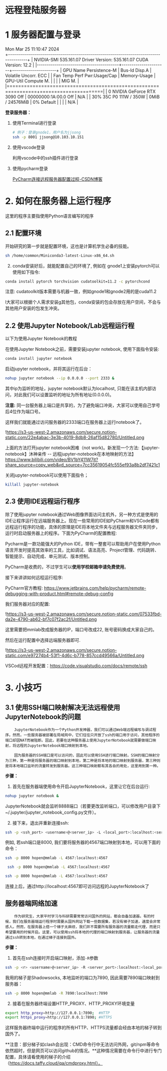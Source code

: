 # 远程登陆服务器

# 1 **服务器配置与登录**

Mon Mar 25 11:10:47 2024       
+---------------------------------------------------------------------------------------+
| NVIDIA-SMI 535.161.07             Driver Version: 535.161.07   CUDA Version: 12.2     |
|-----------------------------------------+----------------------+----------------------+
| GPU  Name                 Persistence-M | Bus-Id        Disp.A | Volatile Uncorr. ECC |
| Fan  Temp   Perf          Pwr:Usage/Cap |         Memory-Usage | GPU-Util  Compute M. |
|                                         |                      |               MIG M. |
|=========================================+======================+======================|
|   0  NVIDIA GeForce RTX 3090        Off | 00000000:1A:00.0 Off |                  N/A |
| 30%   35C    P0             111W / 350W |      0MiB / 24576MiB |      0%      Default |
|                                         |                      |                  N/A |

**登录服务器：**

1. 使用Terminal进行登录
    
    ```bash
    # 例子：登录gnode1，用户名为jjsong
    ssh -p 8001 jjsong@10.103.10.151
    ```
    
2. 使用vscode登录
    
    利用vscode中的ssh插件进行登录
    
3. 使用pycharm登录
    
    [PyCharm连接远程服务器配置过程-CSDN博客](https://blog.csdn.net/qq_45100200/article/details/130355935)
    

# 2. 如何在服务器上运行程序

这里的程序主要指使用Python语言编写的程序

## 2.1 配置环境

开始研究的第一步就是配置环境，这也是计算机学生必备的技能。

```bash
sh /home/common/Miniconda3-latest-Linux-x86_64.sh
```

2. conda安装好后，就能配置自己的环境了, 例如在 gnode1上安装pytorch可以使用如下指令:

```bash
conda install pytorch torchvision cudatoolkit=11.2 -c pytorchcond
```

注意: cudatoolkit版本需要与机器一致，例如gnode1和gnode2用的是cuda11.2

l大家可以根据个人需求安装g其他包，conda安装的包会存放在用户空间，不会与其他用户安装的包发生冲突。

## 2.2 使用Jupyter Notebook/Lab远程运行程

以下为使用Jupyter Notebook的教程

在使用Jupyter Notebook之前，需要安装jupyter notebook, 使用下面指令安装: 

```bash
conda install jupyter notebook
```

启动jupyter notebook，并将其运行在后台：

```bash
nohup jupyter notebook --ip 0.0.0.0 --port 2333 & 
```

其中ip为监听的地址，jupyter notebook默认为localhost, 只能在该主机内部访问，对此我们可以设置监听的地址为所有地址(0.0.0.0)。

**注意:** 同一台服务器上端口是共享的，为了避免端口冲突，大家可以使用自己学号后4位作为端口号。

这样我们就能通过访问服务器的2333端口在服务器上运行notebook了。

!https://s3-us-west-2.amazonaws.com/secure.notion-static.com/22e4abac-3e3b-4019-8db8-26af15d82780/Untitled.png

上面的方法打开jupyter notebook困难（not work)。新发现一个方法:【jupyter-notebook】沐神亲传 -- 远程jupyter-notebook在本地映射的方法】 https://www.bilibili.com/video/BV1bY411W7jt?share_source=copy_web&vd_source=7cc35619054fc555ef93a8b2df7421c1 

关闭jupyter-notebook可以使用下面指令；

```bash
killall jupyter-notebook
```

## 2.3 使用IDE远程运行程序

除了使用jupyter notebook通过Web图像界面访问主机外，另一种方式是使用的IDE让程序运行在远端服务器上。现在一些常用的IDE如PyCharm和VSCode都有远程运行程序的功能，具体的原理是IDE将本地文件夹与远程服务器文件夹同步，运行时启动服务器上的程序。下面为PyCharm的配置教程:

Pycharm是一款功能强大的Python IDE，带有一整套可以帮助用户在使用Python语言开发时提高其效率的工具，比如调试、语法高亮、Project管理、代码跳转、智能提示、自动完成、单元测试、版本控制。

PyCharm是收费的，不过学生可以**使用学校邮箱申请免费使用**。 

接下来讲讲如何远程运行程序:

PyCharm官方教程: https://www.jetbrains.com/help/pycharm/remote-debugging-with-product.html#remote-debug-config 

我们服务器对应的配置:

!https://s3-us-west-2.amazonaws.com/secure.notion-static.com/07533fbd-da2e-4790-ab62-bf7c07f2ac2f/Untitled.png

这里需要把mmlab改成服务器的IP，端口号改成22, 账号密码换成大家自己的。

然后在运行配置中选择远端服务器即可.

!https://s3-us-west-2.amazonaws.com/secure.notion-static.com/e97274b4-53f1-4d6c-b778-857ccd49566a/Untitled.png

VSCod远程开发配置：https://code.visualstudio.com/docs/remote/ssh

# 3. 小技巧

## 3.1 使用SSH端口映射解决无法远程使用JupyterNotebook的问题

        JupyterNotebook作为一个Python开发神器，我们可以通过Web端远程编写与调试程序。然而，一些服务器被部署在局域网中，它们往往只开放了ssh的端口用于访问，其他程序的端口却因NAT而被阻断。因此，若要在这种服务器上使用JupyterNotebook就需要做端口映射，将远程的JupyterNotebook端口映射到本地。

        因为服务器的SSH端口是可以访问的，因此可以使用SSH进行端口映射。SSH的端口映射分为三种，第一种是将服务器的端口映射到本地，第二种是将本地的端口映射到服务器，第三种则是将本地端口监听的流量转发到服务器。这三种端口映射都有其各自的用处，这里用到第一种。

**步骤：**

1. 首先在服务器端使用命令开启JupyterNotebook，这里让它在后台运行:

```bash
nohup jupyter notebook &
```

JupyterNotebook就会监听8888端口（若要更改监听端口，可以修改用户目录下~/.jupyter/jupyter_notebook_config.py文件）。

2. 接下来，退出并重新连接ssh:

```bash
ssh -p <ssh_port> <username>@<server_ip> -L <local_port>:localhost:<server_port>
```

例如, 若ssh端口是8000, 我们要将服务器的4567端口映射到本地，可以用下面的命令：

```bash
ssh -p 8000 hopen@mmlab -L 4567:localhost:4567
```

```bash
 ssh -p 8000 hopen@mmlab -L 4567:localhost:4567
```

```bash
ssh -p 8000 hopen@mmlab -L 4567:localhost:4567
```

连接上后，通过http://localhost:4567即可访问远程的JupyterNotebook了

## 服务器端网络加速

        作为研究生，大家平时学习与科研需要常常访问国外的网站，都会自备加速器。有的时候，我们在服务器端运行程序时需要从国外网站下载一些数据集，若没有梯子加速，速度会非常感人。然而，在服务器上撘一个梯子太麻烦，我们并不需要所有服务器的流量都走代理，而是只希望要用的时候开启。这里，可以使用ssh将本地的代理的端口映射到服务器，让服务器的流量通过ssh转到本地，在通过梯子连接到国外。

**步骤：**

1. 首先在ssh连接时开启端口映射，添加`-R`参数

```bash
ssh -p <r> <username>@<server_ip> -R <server_port>:localhost:<local_port>
```

我用的梯子是Shadowsocks, 本地监听的端口为7890, 因此需要7890端口映射到服务器：

```bash
ssh -p 8000 hopen@mmlab -R 7890:localhost:7890
```

2. 接着在服务器终端设置HTTP_PROXY、HTTP_PROXY环境变量

```bash
export http_proxy=http://127.0.0.1:7890;  #HTTP
export https_proxy=http://127.0.0.1:7890; #HTTPS
```

这样服务器终端中运行的程序的所有HTTP、HTTPS流量都会经由本地的梯子转到国外了。

**注意：部分梯子如clash会出现：CMD命令行中无法访问外网，git/npm等命令依然超时，但是网页可以访问github的情况。**这种情况需要在命令行中进行专门配置，具体请看使用的梯子的介绍（https://docs.taffy.cloud/qa/cmdproxy.html）。